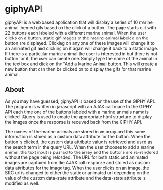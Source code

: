# giphyAPI
giphyAPI is a web based application that will display a series of 10 marine animal themed gifs based on the click of a button.  The page starts out with 22 buttons each labeled with a different marine animal.  When the user clicks on a button, static gif images of the marine animal labeled on the button are displayed.  Clicking on any one of these images will change it to an animated gif and clicking on it again will change it back to a static image.  If there is a particular marine animal the user is interested in but there is not button for it, the user can create one.  Simply type the name of the animal in the text box and click on the "Add a Marine Animal button.  This will create a new button that can then be clicked on to display the gifs for that marine animal.   
## About
As you may have guessed, giphyAPI is based on the use of the GIPHY API.  The program is written in javascript with an AJAX call made to the GIPHY API each time one of the buttons labeled with a marine animals name is clicked.  jQuery is used to create the appropriate html structure to display the images once the response is received back from the GIPHY API.  

The names of the marine animals are stored in an array and this same information is stored as a custom data attribute for the button.  When the button is clicked, the custom data attribute value is retrieved and used as the search term in the query URL.  When the user chooses to add a marine animal, the text input is pushed to the array and the buttons are re-rendered without the page being reloaded.  The URL for both static and animated images are captured from the AJAX call response and stored as custom data attributes for the image tag.  When the user clicks on an image, the SRC url is changed to either the static or animated url depending on the value of the custom data-state attribute and the data-state attribute is modified as well. 